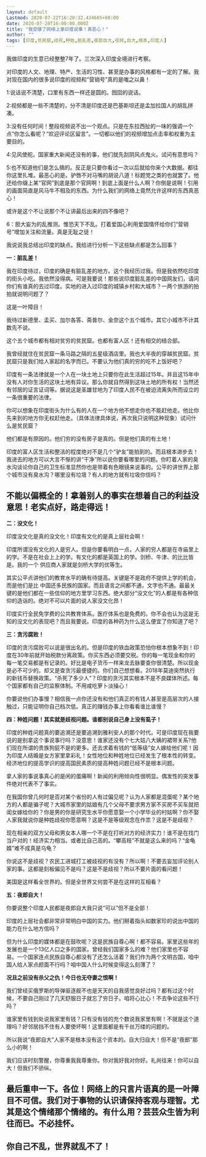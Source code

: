 ```yaml
---
layout: default
Lastmod: 2020-07-22T16:20:32.434665+00:00
date: 2020-07-20T16:00:00.000Z
title: "我受够了网络上拿印度说事！真恶心！"
author: ""
tags: [印度,贫民窟,歧视,种姓,脏乱差,夜郎自大,视频,自大,根本,印度人]
---
```


我做印度的生意已经整整7年了。三次深入印度全境进行考察。

对印度的人文、地理、特产、生活的习性、甚至是办事的风格都有一定的了解。我对现在国内的很多说印度的视频和“营销号”真的是嗤之以鼻！

1:说话说不清楚，口里有东西一样还是圆的。囫囵的说话。

2:视频都是一些不清楚的，分不清是印度还是巴基斯坦还是孟加拉国人的胡乱拼凑。

3:没有任何时间！整段视频说不出一个观点。只是在东拉西扯的一味的强调一个点”你怎么看呢？“欢迎评论区留言”。一切都以他们的视频增加点击率和权重为主要目的。

4:见风使舵。国家重大新闻还没有的事，他们就先刮阴风点鬼火。试问有意思吗？

5:也不知道他们是怎么搞的。反正是只要你看过一次以后就给你来个大数据。都往你这里扎堆。最恶心的是。驴唇不对马嘴的胡说八道！标题党之类的也就罢了。他还给你缀上某“官网”到底是那个官网啊！到底上面是什么人啊？你倒是说啊！引用的画面简直是风马牛不相及的东西。为什么我们的网络上竟然允许这样的东西真恶心！

或许是这个不让说那个不让讲最后出来的四不像吧？

6：胆大妄为的乱推测。惟恐天下不乱。打着爱国心利用爱国情怀给你们“营销号”增加关注和流量。真是无耻之徒！

我说说我总结出印度的缺点。我给进行分析一下这些缺点都是怎么回事？

**一：脏乱差！**

我在印度待过，印度的确是有脏乱差的地方。这个我经历过我。但是我依然吃印度的街头小吃。我依然没得病。可是我要说！那些说印度脏乱差的中国网友们，请问你们有谁真的去过印度。实地的进入过印度的城镇乡村和大城市？一两个旅游的拍拍就说明问题了？

这是一叶障目！

我待过新德里、孟买、加尔各答、斋普尔、金奈这个五个城市。其它小城市不计其数先不说。

这个五个城市都有相对贫穷的贫民窟。也都有富人区！还有相交的结合部。

我曾经就住在贫民窟一条马路之隔的五星级酒店里。我也大半夜的穿越贫民窟。贫民窟只是我们给人家起的名字而已。不要认为他们真的穷的吃不上饭好吧？

印度有一条法律就是一个人在一块土地上只要你在此生活超过15年。并且这15年中没有人对你生活的这块土地有异议。那么你就自然得到这块土地的所有权！当然还有邻居的证言证词等。据说这是圣雄甘地为了印度人民不在被迫流离失所而设立的一条很重要的法律。

你可以想象在印度街头为什么有的人在一个地方他不想走你也不能赶他走。他比你先来到的地方你无权赶他走。（具体法律具体说，再次我只说明这种现象）试问什么是贫民窟？

他们都是有原因的。他们穷的没有房子是真的。但是他们真的有土地！

印度的富人区生活和整洁的程度绝对不是几个“驴友”能拍到的。而且根本进步去！我进去的地方可以大言不惭的讲“干净”所以说你要看哪里的问题。你盯着人家的臭水沟谈论你自己的卫生标准显然你也是带着有色眼镜来说事的。公平的讲世界上那个城市没有臭水沟？哪里没有垃圾？有人的地方就有垃圾你信吗？

不能以偏概全的！拿着别人的事实在想着自己的利益没意思！老实点好，路走得远！
-------------------------------------

**二：没文化！**

印度没文化是真的没文化！印度有文化的是真上层社会啊！

印度所谓没有文化的人是穷人。但是你要看明白一点，人家的穷人都是在寺庙里上的学。不是在社会上上的学。有文化的都是英国上的学。剑桥、牛津、的比比皆是。我的一个 供应商人家就是剑桥大学的优等生。

其实公平点讲他们的教育水平的确有待提高。关键是不是政府不提供上学的机会，而是他们是比 中国还多民族的国家。而且语言之间都不通，文字也不通。最最关键的是他们都在一些信仰的地方里学习东西。绝大部分“没文化”的人都是有各种信仰的造诣的。绝对不可以片面的说人家没文化昂！

印度实行全民免学费的公共教育体系。医疗体系也是免费的。你不会也认为这是无知的没文化的表现吧？而且我要说。印度的各种药为什么这么便宜了你知道了吧？

**三：贪污腐败！**

印度的贪污腐败可以说是很出名的。但是印度的铁血政策恐怕你根本想象不到！印度在30年前就开始税款分离政策。你买东西必须要交税。你的每一笔现金和你的每一笔交易都是有记录的。好比是电子货币一样来龙去脉要查你很清楚。所以现金是必不可少的。却又是查贪污最便捷的。你们自己想想看。2018年莫迪突然执行的新钱币替换政策。“杀死了多少人”？印度的贪污其实根本不是不良媒体所述。每个国家都有自己的监察体制。不用咸吃萝卜淡操心！

你要说他们办事慢？相信我一点你还没有和他们真正的有钱人甚至是高层次的人接触过，只能证明你自己档次低。真正的赚钱办事上你看看谁比谁慢？

**四：种姓问题！其实就是歧视问题。谁都别说自己身上没有虱子！**

印度的种姓问题真的要追溯还是要追溯到雅利安人的那个时代。可是印度现在我要说的是别拿这个事说事行吗？没意思！谁家还没有个七大姑八大姨的裙带关系?他们现在所谓的贵族狗屁不是的更多。还去求着有钱的“低等级”女人嫁给他们呢！因为印度人结婚是女方家里拿彩礼！女性地位和种姓地位已经发生了根本性的转变。经济地位的提高学识的提高国民素质的提高种姓问题已经不是根本问题。

拿人家的事说事真心的是闲的蛋痛啊！新闻的利用倾向性很明显。偶发性的突发事件绝对代表不了事实。

在我国你曾几何时是否对某个省份的人有过偏见呢？认为人家都是混蛋呢？某个地方的人都是骗子呢？大城市家里的姑娘有几个父母不要求男方家不买房不买车就把闺女嫁给你的？你是男的你是研究生水平你愿意娶一个小学毕业的村姑啊？你不娶人家我就说你是种姓歧视你愿意啊？这是不是等级观念在作祟？这是不是歧视？

现在相亲的双方父母和男女本人哪一个不是在打听对方的经济实力！谁不是在找门当户对的！经济实力相当。或者比自己高的。“攀高枝”不就是这么来的吗？“金龟婿”难不成真是乌龟？

你说这不是歧视？农民工进城打工被歧视的有没有？所以啊！不要去妄加评论别人家的事。这都是刻板偏见不是吗？这是不是歧视？所以不要片面的看问题！

美国是这样看全世界的。但是全世界又何尝不是在这样的互相看？

**五：夜郎自大！**

你要说整个印度人民都是夜郎自大我只说“可以”但不是全部！

印度的上层社会都非常非常明白中国的实力。他们掰着指头如数家珍的说出中国的能力在什么地方信吗？

但为什么印度的媒体都是在鼓吹呢？这是民族自尊心啊！都不容易。家里这些年的发展也是一个13亿人口之多的国家。曾经我们国家多么的难？他们家里也不容易。一个国家连点民族自尊心都没有了还怎么活着？我们作为两个文明古国，咱中国人给人家点颜面不行吗？咱中国人什么时候变得这么刻薄了？

**况且之前没有杀父之仇！今日也无夺妻之恨啊！**

我们曾经买俄罗斯的导弹驱逐舰不也是天天的自我感觉良好过吗？都有过这个时候，不要自己刚过了几天舒服日子就忘了穷日子。咱将心比心！不去争论这些不行吗？

谁家里有钱到处说我家里有钱？只有没有钱的充个数说我家里有啊！不就是这个道理吗？好邻居挡不住有人要使坏啊！这里面都是有千丝万缕的问题的。

所以我说“夜郎自大”人家不是根本没有这个资本的。自大归自大！但不是“夜郎”那么小的啊！

我们应该时刻警醒，你尊重我我尊重你。你对我好我对你好。礼尚往来！你可以自大！但我们不骄纵。

最后重申一下。各位！网络上的只言片语真的是一叶障目不可信。我们对于事物的认识请保持客观与理智。尤其是这个情绪那个情绪的。有什么用？芸芸众生皆为利往而已。不必挂怀。
---------------------------------------------------------------------------------

你自己不乱，世界就乱不了！
-------------

